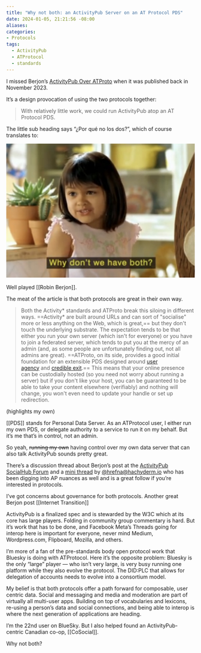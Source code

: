 ```yaml
---
title: "Why not both: an ActivityPub Server on an AT Protocol PDS"
date: 2024-01-05, 21:21:56 -08:00
aliases: 
categories:
- Protocols 
tags:
  - ActivityPub
  - ATProtocol
  - standards
---
```

I missed Berjon’s [ActivityPub Over ATProto](https://berjon.com/ap-at/) when it was published back in November 2023. 

It’s a design provocation of using the two protocols together:

> With relatively little work, we could run ActivityPub atop an AT Protocol PDS.

The little sub heading says “¿Por qué no los dos?”, which of course translates to:

![Why don’t we have both meme little girl](/assets/memes/why_not_both.jpeg)

Well played [[Robin Berjon]].

The meat of the article is that both protocols are great in their own way. 

> Both the Activity* standards and ATProto break this siloing in different ways. ==Activity* are built around URLs and can sort of "socialise" more or less anything on the Web, which is great,== but they don't touch the underlying substrate. The expectation tends to be that either you run your own server (which isn't for everyone) or you have to join a federated server, which tends to put you at the mercy of an admin (and, as some people are unfortunately finding out, not all admins are great). ==ATProto, on its side, provides a good initial foundation for an extensible PDS designed around [user agency](https://berjon.com/user-agency/) and [credible exit](https://subconscious.substack.com/p/credible-exit).== This means that your online presence can be custodially hosted (so you need not worry about running a server) but if you don't like your host, you can be guaranteed to be able to take your content elsewhere (verifiably) and nothing will change, you won't even need to update your handle or set up redirection.

(highlights my own)

[[PDS]] stands for Personal Data Server. As an ATProtocol user, I either run my own PDS, or delegate authority to a service to run it on my behalf. But it’s me that’s in control, not an admin. 

So yeah, ~~running my own~~ having control over my own data server that can also talk ActivityPub sounds pretty great. 

There’s a discussion thread about Berjon’s post at the [ActivityPub SocialHub Forum](https://socialhub.activitypub.rocks/t/robin-berjon-running-activitypub-over-atproto/3707/3) and a [mini thread](https://hachyderm.io/@hrefna/111580064413015748) by [@hrefna@hachyderm.io](https://hachyderm.io/@hrefna) who has been digging into AP nuances as well and is a great follow if you’re interested in protocols.

I’ve got concerns about governance for both protocols. Another great Berjon post [[Internet Transition]]

ActivityPub is a finalized spec and is stewarded by the W3C which at its core has large players. Folding in community group commentary is hard. But it’s work that has to be done, and Facebook Meta’s Threads going for interop here is important for everyone, never mind Medium, Wordpress.com, Flipboard, Mozilla, and others. 

I’m more of a fan of the pre-standards body open protocol work that Bluesky is doing with ATProtocol. Here it’s the opposite problem: Bluesky is the only “large” player — who isn’t very large, is very busy running one platform while they also evolve the protocol. The DID:PLC that allows for delegation of accounts needs to evolve into a consortium model. 

My belief is that both protocols offer a path forward for composable, user centric data. Social and messaging and media and moderation are part of virtually all multi-user apps. Building on top of vocabularies and lexicons, re-using a person’s data and social connections, and being able to interop is where the next generation of applications are heading.

I’m the 22nd user on BlueSky. But I also helped found an ActivityPub-centric Canadian co-op, [[CoSocial]].

Why not both?